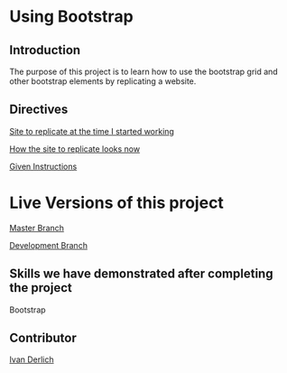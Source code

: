 # Using Bootstrap

## Introduction

The purpose of this project is to learn how to use the bootstrap grid and other bootstrap elements by replicating a website.

## Directives

[Site to replicate at the time I started working](https://web.archive.org/save/https://www.newsweek.com/)

[How the site to replicate looks now](https://www.newsweek.com/)

[Given Instructions](https://www.theodinproject.com/courses/html5-and-css3/lessons/using-bootstrap) 

# Live Versions of this project

[Master Branch](https://ivanderlich.github.io/UsingBootstrap/)

[Development Branch](https://raw.githack.com/IvanDerlich/UsingBootstrap/development/index.html)

## Skills we have demonstrated after completing the project

Bootstrap

## Contributor

[Ivan Derlich](https://github.com/IvanDerlich)